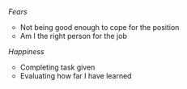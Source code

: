 
<ul>
  <em>Fears</em>
  <ul>
    <li>Not being good enough to cope for the position</li>
    <li>Am I the right person for the job</li>
  </ul>

  <em>Happiness</em>
  <ul>
    <li>Completing task given</li>
    <li>Evaluating how far I have learned</li>
  </ul>
</ul>

